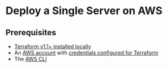 # Deploy a Single Server on AWS

## Prerequisites
- [Terraform v1.1+ installed locally](https://developer.hashicorp.com/terraform/tutorials/aws-get-started/install-cli)
- An [AWS account](https://developer.hashicorp.com/terraform/tutorials/aws/aws-asg#:~:text=An-,AWS%20account,-with%20credentials%20configured) with [credentials configured for Terraform](https://developer.hashicorp.com/terraform/tutorials/aws/aws-asg#:~:text=credentials%20configured%20for%20Terraform)
- The [AWS CLI](https://developer.hashicorp.com/terraform/tutorials/aws/aws-asg#:~:text=The-,AWS%20CLI,-Clone%20example%20repository)
